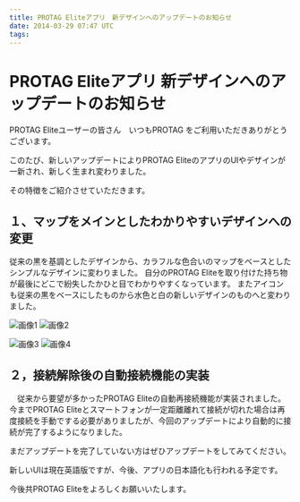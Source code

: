 ```yaml
---
title: PROTAG Eliteアプリ　新デザインへのアップデートのお知らせ
date: 2014-03-29 07:47 UTC
tags:
---
```


PROTAG Eliteアプリ 新デザインへのアップデートのお知らせ
=====

PROTAG Eliteユーザーの皆さん　いつもPROTAG をご利用いただきありがとうございます。

このたび、新しいアップデートによりPROTAG EliteのアプリのUIやデザインが一新され、新しく生まれ変わりました。

その特徴をご紹介させていただきます。

## １、マップをメインとしたわかりやすいデザインへの変更

従来の黒を基調としたデザインから、カラフルな色合いのマップをベースとしたシンプルなデザインに変わりました。
自分のPROTAG Eliteを取り付けた持ち物が最後にどこで紛失したかひと目でわかりやすくなっています。
またアイコンも従来の黒をベースにしたものから水色と白の新しいデザインのものへと変わりました。

![画像1](blog/2014-03-29/1.png) ![画像2](blog/2014-03-29/2.png)

![画像3](blog/2014-03-29/3.png) ![画像4](blog/2014-03-29/4.png)

## ２，接続解除後の自動接続機能の実装

　従来から要望が多かったPROTAG Eliteの自動再接続機能が実装されました。
今までPROTAG Eliteとスマートフォンが一定距離離れて接続が切れた場合は再度接続を手動でする必要がありましたが、今回のアップデートにより自動的に接続が完了するようになりました。

まだアップデートを完了していない方はぜひアップデートをしてみてください。

新しいUIは現在英語版ですが、今後、アプリの日本語化も行われる予定です。

今後共PROTAG Eliteをよろしくお願いいたします。
